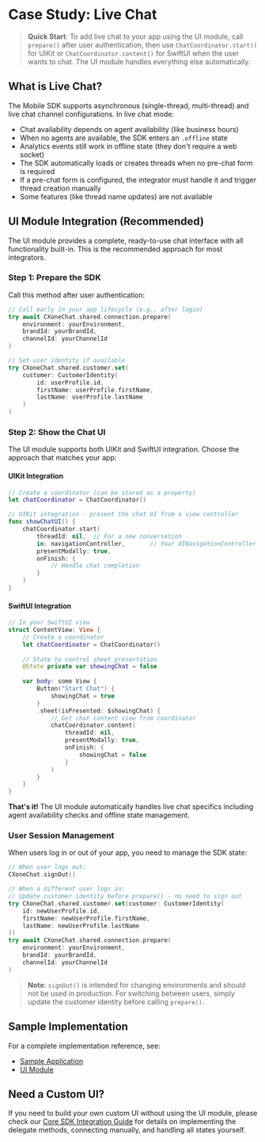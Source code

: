 # Case Study: Live Chat

> **Quick Start**: To add live chat to your app using the UI module, call `prepare()` after user authentication, then use `ChatCoordinator.start()` for UIKit or `ChatCoordinator.content()` for SwiftUI when the user wants to chat. The UI module handles everything else automatically.

## What is Live Chat?

The Mobile SDK supports asynchronous (single-thread, multi-thread) and live chat channel configurations. In live chat mode:

- Chat availability depends on agent availability (like business hours)
- When no agents are available, the SDK enters an `.offline` state
- Analytics events still work in offline state (they don't require a web socket)
- The SDK automatically loads or creates threads when no pre-chat form is required
- If a pre-chat form is configured, the integrator must handle it and trigger thread creation manually
- Some features (like thread name updates) are not available

## UI Module Integration (Recommended)

The UI module provides a complete, ready-to-use chat interface with all functionality built-in. This is the recommended approach for most integrators.

### Step 1: Prepare the SDK

Call this method after user authentication:

```swift
// Call early in your app lifecycle (e.g., after login)
try await CXoneChat.shared.connection.prepare(
    environment: yourEnvironment, 
    brandId: yourBrandId, 
    channelId: yourChannelId
)

// Set user identity if available
try CXoneChat.shared.customer.set(
    customer: CustomerIdentity(
        id: userProfile.id,
        firstName: userProfile.firstName,
        lastName: userProfile.lastName
    )
)
```

### Step 2: Show the Chat UI

The UI module supports both UIKit and SwiftUI integration. Choose the approach that matches your app:

#### UIKit Integration

```swift
// Create a coordinator (can be stored as a property)
let chatCoordinator = ChatCoordinator()

// UIKit integration - present the chat UI from a view controller
func showChatUI() {
    chatCoordinator.start(
        threadId: nil,  // For a new conversation
        in: navigationController,       // Your UINavigationController
        presentModally: true, 
        onFinish: {
            // Handle chat completion
        }
    )
}
```

#### SwiftUI Integration

```swift
// In your SwiftUI view
struct ContentView: View {
    // Create a coordinator
    let chatCoordinator = ChatCoordinator()
    
    // State to control sheet presentation
    @State private var showingChat = false
    
    var body: some View {
        Button("Start Chat") {
            showingChat = true
        }
        .sheet(isPresented: $showingChat) {
            // Get chat content view from coordinator
            chatCoordinator.content(
                threadId: nil,
                presentModally: true,
                onFinish: {
                    showingChat = false
                }
            )
        }
    }
}
```

**That's it!** The UI module automatically handles live chat specifics including agent availability checks and offline state management.

### User Session Management

When users log in or out of your app, you need to manage the SDK state:

```swift
// When user logs out:
CXoneChat.signOut()

// When a different user logs in:
// Update customer identity before prepare() - no need to sign out
try CXoneChat.shared.customer.set(customer: CustomerIdentity(
    id: newUserProfile.id,
    firstName: newUserProfile.firstName,
    lastName: newUserProfile.lastName
))
try await CXoneChat.shared.connection.prepare(
    environment: yourEnvironment,
    brandId: yourBrandId,
    channelId: yourChannelId
)
```

> **Note**: `signOut()` is intended for changing environments and should not be used in production. For switching between users, simply update the customer identity before calling `prepare()`.

## Sample Implementation

For a complete implementation reference, see:

- [Sample Application](https://github.com/nice-devone/nice-cxone-mobile-sample-ios)
- [UI Module](https://github.com/nice-devone/nice-cxone-mobile-ui-ios)

## Need a Custom UI?

If you need to build your own custom UI without using the UI module, please check our [Core SDK Integration Guide](core-sdk-integration.md) for details on implementing the delegate methods, connecting manually, and handling all states yourself.
